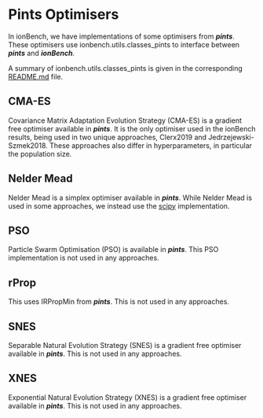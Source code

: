 # Pints Optimisers
In ionBench, we have implementations of some optimisers from ***pints***. These optimisers use ionbench.utils.classes_pints to interface between ***pints*** and ***ionBench***.

A summary of ionbench.utils.classes_pints is given in the corresponding [README.md](../../../ionbench/utils) file.

## CMA-ES
Covariance Matrix Adaptation Evolution Strategy (CMA-ES) is a gradient free optimiser available in ***pints***. It is the only optimiser used in the ionBench results, being used in two unique approaches, Clerx2019 and Jedrzejewski-Szmek2018. These approaches also differ in hyperparameters, in particular the population size.

## Nelder Mead
Nelder Mead is a simplex optimiser available in ***pints***. While Nelder Mead is used in some approaches, we instead use the [scipy](../../../ionbench/optimisers/scipy_optimisers) implementation.

## PSO
Particle Swarm Optimisation (PSO) is available in ***pints***. This PSO implementation is not used in any approaches. 

## rProp
This uses IRPropMin from ***pints***. This is not used in any approaches. 

## SNES
Separable Natural Evolution Strategy (SNES) is a gradient free optimiser available in ***pints***. This is not used in any approaches.

## XNES
Exponential Natural Evolution Strategy (XNES) is a gradient free optimiser available in ***pints***. This is not used in any approaches.
